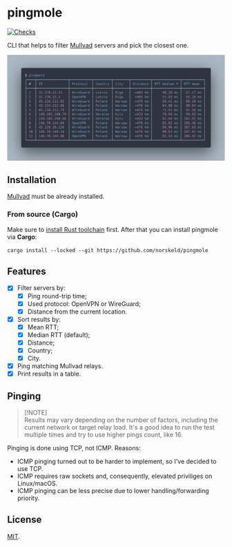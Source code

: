 # pingmole

[![Checks](https://img.shields.io/github/actions/workflow/status/norskeld/pingmole/checks.yml?style=flat-square&colorA=22272d&colorB=22272d&label=checks)](https://github.com/norskeld/pingmole/actions/workflows/checks.yml)

CLI that helps to filter [Mullvad] servers and pick the closest one.

![Results example](/.github/assets/results.png)

## Installation

[Mullvad] must be already installed.

### From source (Cargo)

Make sure to [install Rust toolchain][rust-toolchain] first. After that you can install pingmole via **Cargo**:

```shell
cargo install --locked --git https://github.com/norskeld/pingmole
```

## Features

- [x] Filter servers by:
  - [x] Ping round-trip time;
  - [x] Used protocol: OpenVPN or WireGuard;
  - [x] Distance from the current location.
- [x] Sort results by:
  - [x] Mean RTT;
  - [x] Median RTT (default);
  - [x] Distance;
  - [x] Country;
  - [x] City.
- [x] Ping matching Mullvad relays.
- [x] Print results in a table.

## Pinging

> [!NOTE]\
> Results may vary depending on the number of factors, including the current network or target relay load. It's a good idea to run the test multiple times and try to use higher pings count, like 16.

Pinging is done using TCP, not ICMP. Reasons:

- ICMP pinging turned out to be harder to implement, so I've decided to use TCP.
- ICMP requires raw sockets and, consequently, elevated priviliges on Linux/macOS.
- ICMP pinging can be less precise due to lower handling/forwarding priority.

## License

[MIT](LICENSE).

<!-- Links. -->

[mullvad]: https://mullvad.net
[rust-toolchain]: https://rust-lang.org/tools/install
